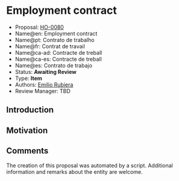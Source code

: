 # Employment contract

* Proposal: [HO-0080](0080-employment-contract.md)
* Name@en: Employment contract
* Name@pt: Contrato de trabalho
* Name@fr: Contrat de travail
* Name@ca-ad: Contracte de treball
* Name@ca-es: Contracte de treball
* Name@es: Contrato de trabajo
* Status: **Awaiting Review**
* Type: **Item**
* Authors: [Emilio Rubiera](https://github.com/spitxa)
* Review Manager: TBD

## Introduction



## Motivation

## Comments
The creation of this proposal was automated by a script. Additional information and remarks about the entity are welcome.
